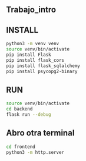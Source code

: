 ## Trabajo_intro

## INSTALL
```bash
python3 -m venv venv
source venv/bin/activate
pip install Flask
pip install flask_cors
pip install flask_sqlalchemy
pip install psycopg2-binary

```
## RUN
```bash
source venv/bin/activate
cd backend
flask run --debug
```
## Abro otra terminal
```bash
cd frontend
python3 -m http.server
```
